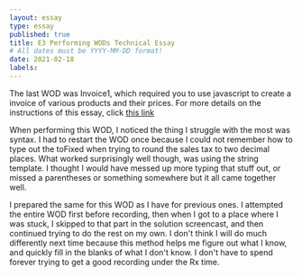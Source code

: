 ```yaml
---
layout: essay
type: essay
published: true
title: E3 Performing WODs Technical Essay
# All dates must be YYYY-MM-DD format!
date: 2021-02-18
labels:
---
```


The last WOD was Invoice1, which required you to use javascript to create a invoice of various products and their prices. For more details on the instructions of this essay, click <a href="https://dport96.github.io/ITM352/morea/060.expressions-operators/experience-preparing-for-WOD.html">this link</a>


When performing this WOD, I noticed the thing I struggle with the most was syntax. I had to restart the WOD once because I could not remember how to type out the toFixed when trying to round the sales tax to two decimal places. What worked surprisingly well though, was using the string template. I thought I would have messed up more typing that stuff out, or missed a parentheses or something somewhere but it all came together well.

I prepared the same for this WOD as I have for previous ones. I attempted the entire WOD first before recording, then when I got to a place where I was stuck, I skipped to that part in the solution screencast, and then continued trying to do the rest on my own. I don't think I will do much differently next time because this method helps me figure out what I know, and quickly fill in the blanks of what I don't know. I don't have to spend forever trying to get a good recording under the Rx time.
